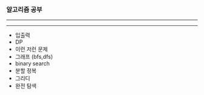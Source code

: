 ### 알고리즘 공부

<hr>

[site]: "http://plzrun.tistory.com/entry/%EC%95%8C%EA%B3%A0%EB%A6%AC%EC%A6%98-%EB%AC%B8%EC%A0%9C%ED%92%80%EC%9D%B4PS-%EC%8B%9C%EC%9E%91%ED%95%98%EA%B8%B0"	"plzrun's algorithm"

<hr/>

* 입출력
* DP
* 이런 저런 문제
* 그래프 (bfs,dfs)
* binary search
* 분할 정복
* 그리디
* 완전 탐색



